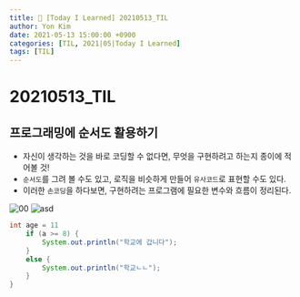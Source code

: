 ```yaml
---
title: 👀 [Today I Learned] 20210513_TIL
author: Yon Kim
date: 2021-05-13 15:00:00 +0900
categories: [TIL, 2021|05|Today I Learned]
tags: [TIL]
---
```


20210513_TIL
===

프로그래밍에 순서도 활용하기
---

* 자신이 생각하는 것을 바로 코딩할 수 없다면, 무엇을 구현하려고 하는지 종이에 적어볼 것!
* `순서도`를 그려 볼 수도 있고, 로직을 비슷하게 만들어 `유사코드`로 표현할 수도 있다.
* 이러한 `손코딩`을 하다보면, 구현하려는 프로그램에 필요한 변수와 흐름이 정리된다.

![00](https://user-images.githubusercontent.com/81901102/118121826-fc563180-b42c-11eb-9224-89fb6c6b396f.PNG)
![asd](https://user-images.githubusercontent.com/81901102/118121828-fd875e80-b42c-11eb-8a8d-c9f97bb78687.png)

```java
int age = 11
    if (a >= 8) {
        System.out.println("학교에 갑니다");
    }
    else {
        System.out.println("학교ㄴㄴ");
    }
}
```